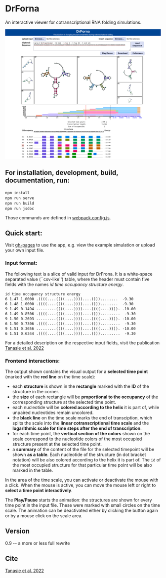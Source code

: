 # DrForna
An interactive viewer for cotranscriptional RNA folding simulations.

<img src="/doc/Screenshot.png"> 

## For installation, development, build, documentation, run:

  `npm install`  
  `npm run serve`  
  `npm run build`  
  `npm run jsdoc`  

Those commands are defined in [webpack.config.js](webpack.config.js).

## Quick start:
Visit [gh-pages](https://bad-ants-fleet.github.io/drforna/) to use the app,
e.g. view the example simulation or upload your own input file.

### Input format:
The following text is a slice of valid input for DrFrona. It is a white-space
separated value (``csv-like'') table, where the header must contain five fields
with the names *id time occupancy structure energy*. 

```
id time occupancy structure energy
6 1.47 1.0000 .((((....((((....))))....))))........  -9.30
6 1.48 1.0000 .((((....((((....))))....))))........  -9.30
9 1.49 0.1494 .........((((....))))....((((....)))). -10.00
6 1.49 0.8506 .((((....((((....))))....)))).........  -9.30
9 1.50 0.2693 .........((((....))))....((((....)))). -10.00
6 1.50 0.7306 .((((....((((....))))....)))).........  -9.30
9 1.51 0.3656 .........((((....))))....((((....)))). -10.00
6 1.51 0.6344 .((((....((((....))))....)))).........  -9.30
```

For a detailed description on the respective input fields, visit the 
publication [Tanasie et al. 2022](https://bioarxiv.com)

### Frontend interactions:

The output shown contains the visual output for a **selected time point** (marked with the **red line** on the time scale): 
- each **structure** is shown in the **rectangle** marked with the **ID** of the structure in the corner.
- the **size** of each rectangle will be **proportional to the occupancy** of the corresponding structure at the selected time point.
- each nucleotide will be **colored according to the helix** it is part of, while unpaired nucleotides remain uncolored.
- the **black line** on the time scale marks the end of transciption, which splits the scale into the **linear cotranscriptional time scale** and the **logarithmic scale for time steps after the end of transcription**.
- for each time point, the **vertical section of the colors** shown on the scale correspond to the nucleotide colors of the most occupied structure present at the selected time point.
- a **summary** of the content of the file for the selected timepoint will be shown **as a table**. Each nucleotide of the structure (in dot bracket notation) will be also colored according to the helix it is part of. The `id` of the most occupied structure for that particular time point will be also marked in the table.

In the area of the time scale, you can activate or deactivate the mouse with a
click. When the mouse is active, you can move the mouse left or right to
**select a time point interactively**.

The **Play/Pause** starts the animation: the structures are shown for every
time point in the input file. These were marked with small circles on the time
scale.  The animation can be deactivated either by clicking the button again or
by a mouse click on the scale area.

## Version
0.9 -- a more or less full rewrite

## Cite
[Tanasie et al. 2022](https://bioarxiv.com)
